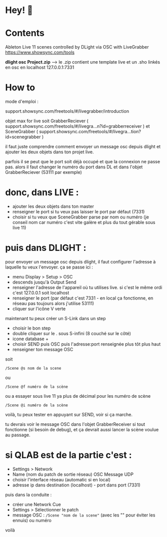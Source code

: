 
# Hey! 🤗

# Contents

Ableton Live 11 scenes controlled by DLight via OSC with LiveGrabber https://www.showsync.com/tools

**dlight osc Project.zip** --> le .zip contient une template live et un .sho linkés en osc en localhost 127.0.0.1:7331


# How to

mode d'emploi :

support.showsync.com/freetools/#/livegrabber/introduction 

objet max for live soit GrabberReciever ( support.showsync.com/freetools/#/livegra...n?id=grabberreceiver ) et SceneGrabber ( support.showsync.com/freetools/#/livegra...tion?id=scenegrabber )

il faut juste comprendre comment envoyer un message osc depuis dlight et ajouter les deux objets dans ton projet live.

parfois il se peut que le port soit déjà occupé et que la connexion ne passe pas. alors il faut changer le numéro du port dans DL et dans l'objet GrabberReciever (53111 par exemple)

# donc, dans LIVE :

- ajouter les deux objets dans ton master
- renseigner le port si tu veux pas laisser le port par défaut (7331)
- choisir si tu veux que SceneGrabber parse par nom ou numéro (je conseil nom car numéro c'est vite galère et plus du tout gérable sous live 11)

# puis dans DLIGHT :

pour envoyer un message osc depuis dlight, il faut configurer l'adresse à laquelle tu veux l'envoyer. ça se passe ici :

- menu Display > Setup > OSC
- descends jusqu'à Output Send
- renseigner l'adresse de l'appareil où tu utilises live. si c'est le même ordi c'est 127.0.0.1 soit localhost
- renseigner le port (par défaut c'est 7331 - en local ça fonctionne, en réseau pas toujours alors j'utilise 53111)
- cliquer sur l'icône V verte

maintenant tu peux créer un S-Link dans un step

- choisir le bon step
- double cliquer sur le . sous S-infini (8 couché sur le côté)
- icone database +
- choisir SEND puis OSC puis l'adresse:port renseignée plus tôt plus haut
- renseigner ton message OSC

soit

`/Scene @s nom de la scene`

ou

`/Scene @f numéro de la scène`

ou a essayer sous live 11 ya plus de décimal pour les numéro de scène

`/Scene @i numéro de la scène`

voilà, tu peux tester en appuyant sur SEND, voir si ça marche.

tu devrais voir le message OSC dans l'objet GrabberReceiver si tout fonctionne (si besoin de debug), et ça devrait aussi lancer la scène voulue au passage.


# si QLAB est de la partie c'est :
- Settings > Network
- Name (nom du patch de sortie réseau) OSC Message UDP
- choisir l'interface réseau (automatic si en local)
- adresse ip dans destination (localhost) - port dans port (7331)

puis dans la conduite :
- créer une Network Cue
- Settings > Sélectionner le patch
- message OSC : `/Scene "nom de la scene"` (avec les "" pour éviter les ennuis) ou numéro

voilà
